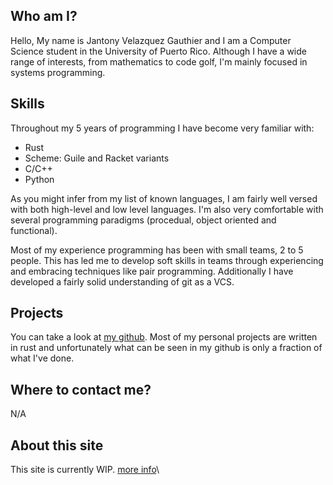 ## Who am I?
Hello, My name is Jantony Velazquez Gauthier and I am a Computer Science student in the University of Puerto Rico.
Although I have a wide range of interests, from mathematics to code golf, I'm mainly focused in systems programming.

## Skills
Throughout my 5 years of programming I have become very familiar with:

* Rust
* Scheme: Guile and Racket variants
* C/C++
* Python

As you might infer from my list of known languages, I am fairly well versed with both high-level and low level languages.
I'm also very comfortable with several programming paradigms (procedual, object oriented and functional).

Most of my experience programming has been with small teams, 2 to 5 people. This has led me to develop soft skills in teams
through experiencing and embracing techniques like pair programming. Additionally I have developed a fairly solid understanding 
of git as a VCS.


## Projects
You can take a look at [my github](https://github.com/jvg-upr). Most of my personal projects are written in rust and 
unfortunately what can be seen in my github is only a fraction of what I've done.

## Where to contact me?
N/A

## About this site
This site is currently WIP.
[more info](https://www.youtube.com/watch?v=dQw4w9WgXcQ)\

